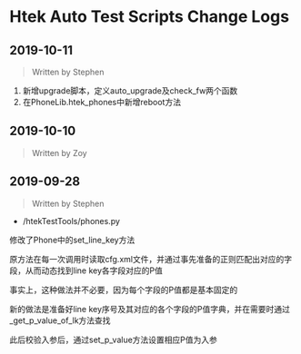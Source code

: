 # Htek Auto Test Scripts Change Logs

## 2019-10-11

> Written by Stephen

1. 新增upgrade脚本，定义auto_upgrade及check_fw两个函数
2. 在PhoneLib.htek_phones中新增reboot方法

## 2019-10-10

> Written by Zoy


## 2019-09-28

> Written by Stephen

* /htekTestTools/phones.py

修改了Phone中的set_line_key方法

原方法在每一次调用时读取cfg.xml文件，并通过事先准备的正则匹配出对应的字段，从而动态找到line key各字段对应的P值

事实上，这种做法并不必要，因为每个字段的P值都是基本固定的

新的做法是准备好line key序号及其对应的各个字段的P值字典，并在需要时通过_get_p_value_of_lk方法查找

此后校验入参后，通过set_p_value方法设置相应P值为入参
